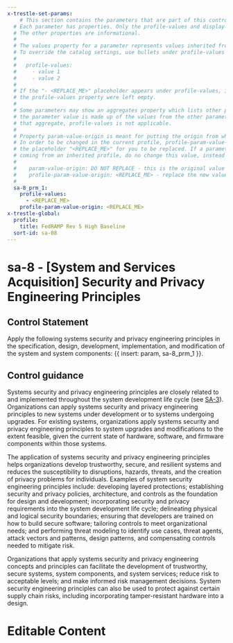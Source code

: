 ```yaml
---
x-trestle-set-params:
    # This section contains the parameters that are part of this control.
  # Each parameter has properties. Only the profile-values and display-name properties are editable.
  # The other properties are informational.
  #
  # The values property for a parameter represents values inherited from the OSCAL catalog.
  # To override the catalog settings, use bullets under profile-values as shown below:
  #
  #   profile-values:
  #     - value 1
  #     - value 2
  #
  # If the "- <REPLACE_ME>" placeholder appears under profile-values, it is the same as if
  # the profile-values property were left empty.
  #
  # Some parameters may show an aggregates property which lists other parameters. This means
  # the parameter value is made up of the values from the other parameters. For parameters
  # that aggregate, profile-values is not applicable.
  #
  # Property param-value-origin is meant for putting the origin from where that parameter comes from.
  # In order to be changed in the current profile, profile-param-value-origin property will be displayed with
  # the placeholder "<REPLACE_ME>" for you to be replaced. If a parameter already has a param-value-origin
  # coming from an inherited profile, do no change this value, instead use profile-param-value-origin as follows:
  #
  #    param-value-origin: DO NOT REPLACE - this is the original value
  #    profile-param-value-origin: <REPLACE_ME> - replace the new value required HERE
  #
  sa-8_prm_1:
    profile-values:
      - <REPLACE_ME>
    profile-param-value-origin: <REPLACE_ME>
x-trestle-global:
  profile:
    title: FedRAMP Rev 5 High Baseline
  sort-id: sa-08
---
```


# sa-8 - \[System and Services Acquisition\] Security and Privacy Engineering Principles

## Control Statement

Apply the following systems security and privacy engineering principles in the specification, design, development, implementation, and modification of the system and system components: {{ insert: param, sa-8_prm_1 }}.

## Control guidance

Systems security and privacy engineering principles are closely related to and implemented throughout the system development life cycle (see [SA-3](#sa-3)). Organizations can apply systems security and privacy engineering principles to new systems under development or to systems undergoing upgrades. For existing systems, organizations apply systems security and privacy engineering principles to system upgrades and modifications to the extent feasible, given the current state of hardware, software, and firmware components within those systems.

The application of systems security and privacy engineering principles helps organizations develop trustworthy, secure, and resilient systems and reduces the susceptibility to disruptions, hazards, threats, and the creation of privacy problems for individuals. Examples of system security engineering principles include: developing layered protections; establishing security and privacy policies, architecture, and controls as the foundation for design and development; incorporating security and privacy requirements into the system development life cycle; delineating physical and logical security boundaries; ensuring that developers are trained on how to build secure software; tailoring controls to meet organizational needs; and performing threat modeling to identify use cases, threat agents, attack vectors and patterns, design patterns, and compensating controls needed to mitigate risk.

Organizations that apply systems security and privacy engineering concepts and principles can facilitate the development of trustworthy, secure systems, system components, and system services; reduce risk to acceptable levels; and make informed risk management decisions. System security engineering principles can also be used to protect against certain supply chain risks, including incorporating tamper-resistant hardware into a design.

# Editable Content

<!-- Make additions and edits below -->
<!-- The above represents the contents of the control as received by the profile, prior to additions. -->
<!-- If the profile makes additions to the control, they will appear below. -->
<!-- The above markdown may not be edited but you may edit the content below, and/or introduce new additions to be made by the profile. -->
<!-- If there is a yaml header at the top, parameter values may be edited. Use --set-parameters to incorporate the changes during assembly. -->
<!-- The content here will then replace what is in the profile for this control, after running profile-assemble. -->
<!-- The current profile has no added parts for this control, but you may add new ones here. -->
<!-- Each addition must have a heading either of the form ## Control my_addition_name -->
<!-- or ## Part a. (where the a. refers to one of the control statement labels.) -->
<!-- "## Control" parts are new parts added after the statement part. -->
<!-- "## Part" parts are new parts added into the top-level statement part with that label. -->
<!-- Subparts may be added with nested hash levels of the form ### My Subpart Name -->
<!-- underneath the parent ## Control or ## Part being added -->
<!-- See https://oscal-compass.github.io/compliance-trestle/tutorials/ssp_profile_catalog_authoring/ssp_profile_catalog_authoring for guidance. -->

